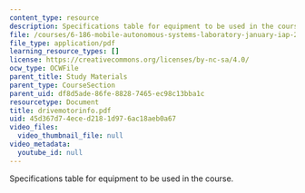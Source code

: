 ```yaml
---
content_type: resource
description: Specifications table for equipment to be used in the course.
file: /courses/6-186-mobile-autonomous-systems-laboratory-january-iap-2005/45d367d74eced2181d976ac18aeb0a67_drivemotorinfo.pdf
file_type: application/pdf
learning_resource_types: []
license: https://creativecommons.org/licenses/by-nc-sa/4.0/
ocw_type: OCWFile
parent_title: Study Materials
parent_type: CourseSection
parent_uid: df8d5ade-86fe-8828-7465-ec98c13bba1c
resourcetype: Document
title: drivemotorinfo.pdf
uid: 45d367d7-4ece-d218-1d97-6ac18aeb0a67
video_files:
  video_thumbnail_file: null
video_metadata:
  youtube_id: null
---
```

Specifications table for equipment to be used in the course.